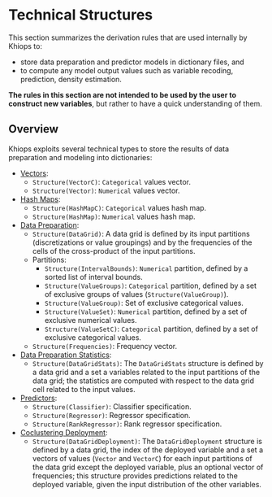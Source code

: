 # Technical Structures

This section summarizes the derivation rules that are used internally by Khiops to:

- store data preparation and predictor models in dictionary files, and
- to compute any model output values such as variable recoding, prediction, density estimation.

**The rules in this section are not intended to be used by the user to construct new variables**, but
rather to have a quick understanding of them.

## Overview

Khiops exploits several technical types to store the results of data preparation and modeling into
dictionaries:

- [Vectors](vector-rules.md):
    - `Structure(VectorC)`: `Categorical` values vector.
    - `Structure(Vector)`: `Numerical` values vector.
- [Hash Maps](hash-map-rules.md):
    - `Structure(HashMapC)`: `Categorical` values hash map.
    - `Structure(HashMap)`: `Numerical` values hash map.
- [Data Preparation](data-preparation-rules.md):
    - `Structure(DataGrid)`: A data grid is defined by its input partitions (discretizations or value
      groupings) and by the frequencies of the cells of the cross-product of the input partitions.
    - Partitions:
        - `Structure(IntervalBounds)`: `Numerical` partition, defined by a sorted list of interval
          bounds.
        - `Structure(ValueGroups)`: `Categorical` partition, defined by a set of exclusive groups of
          values (`Structure(ValueGroup)`).
        - `Structure(ValueGroup)`: Set of exclusive categorical values.
        - `Structure(ValueSet)`: `Numerical` partition, defined by a set of exclusive numerical values.
        - `Structure(ValueSetC)`: `Categorical` partition, defined by a set of exclusive categorical
          values.
    - `Structure(Frequencies)`: Frequency vector.
- [Data Preparation Statistics](data-preparation-rules.md):
    - `Structure(DataGridStats)`: The `DataGridStats` structure is defined by a data grid and a set
      a variables related to the input partitions of the data grid; the statistics are computed with
      respect to the data grid cell related to the input values.
- [Predictors](predictor-rules.md):
    - `Structure(Classifier)`: Classifier specification.
    - `Structure(Regressor)`: Regressor specification.
    - `Structure(RankRegressor)`: Rank regressor specification.
- [Coclustering Deployment](coclustering-rules.md):
  - `Structure(DataGridDeployment)`: The `DataGridDeployment` structure is defined by a data grid,
    the index of the deployed variable and a set a vectors of values (`Vector` and `VectorC`) for
    each input partitions of the data grid except the deployed variable, plus an optional vector of
    frequencies; this structure provides predictions related to the deployed variable, given the
    input distribution of the other variables.
